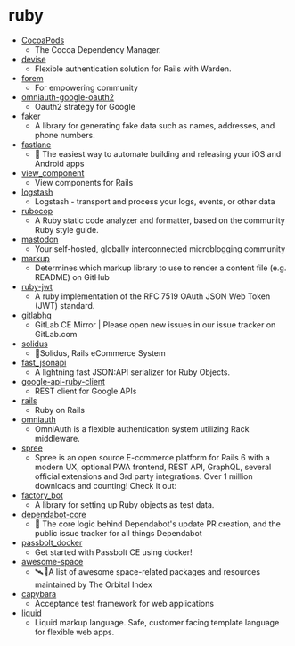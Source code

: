 # ruby
- [CocoaPods](https://github.com/CocoaPods/CocoaPods)
  - The Cocoa Dependency Manager.
- [devise](https://github.com/heartcombo/devise)
  - Flexible authentication solution for Rails with Warden.
- [forem](https://github.com/forem/forem)
  - For empowering community
- [omniauth-google-oauth2](https://github.com/zquestz/omniauth-google-oauth2)
  - Oauth2 strategy for Google
- [faker](https://github.com/faker-ruby/faker)
  - A library for generating fake data such as names, addresses, and phone numbers.
- [fastlane](https://github.com/fastlane/fastlane)
  - 🚀 The easiest way to automate building and releasing your iOS and Android apps
- [view_component](https://github.com/github/view_component)
  - View components for Rails
- [logstash](https://github.com/elastic/logstash)
  - Logstash - transport and process your logs, events, or other data
- [rubocop](https://github.com/rubocop-hq/rubocop)
  - A Ruby static code analyzer and formatter, based on the community Ruby style guide.
- [mastodon](https://github.com/tootsuite/mastodon)
  - Your self-hosted, globally interconnected microblogging community
- [markup](https://github.com/github/markup)
  - Determines which markup library to use to render a content file (e.g. README) on GitHub
- [ruby-jwt](https://github.com/jwt/ruby-jwt)
  - A ruby implementation of the RFC 7519 OAuth JSON Web Token (JWT) standard.
- [gitlabhq](https://github.com/gitlabhq/gitlabhq)
  - GitLab CE Mirror | Please open new issues in our issue tracker on GitLab.com
- [solidus](https://github.com/solidusio/solidus)
  - 🛒Solidus, Rails eCommerce System
- [fast_jsonapi](https://github.com/Netflix/fast_jsonapi)
  - A lightning fast JSON:API serializer for Ruby Objects.
- [google-api-ruby-client](https://github.com/googleapis/google-api-ruby-client)
  - REST client for Google APIs
- [rails](https://github.com/rails/rails)
  - Ruby on Rails
- [omniauth](https://github.com/omniauth/omniauth)
  - OmniAuth is a flexible authentication system utilizing Rack middleware.
- [spree](https://github.com/spree/spree)
  - Spree is an open source E-commerce platform for Rails 6 with a modern UX, optional PWA frontend, REST API, GraphQL, several official extensions and 3rd party integrations. Over 1 million downloads and counting! Check it out:
- [factory_bot](https://github.com/thoughtbot/factory_bot)
  - A library for setting up Ruby objects as test data.
- [dependabot-core](https://github.com/dependabot/dependabot-core)
  - 🤖 The core logic behind Dependabot's update PR creation, and the public issue tracker for all things Dependabot
- [passbolt_docker](https://github.com/passbolt/passbolt_docker)
  - Get started with Passbolt CE using docker!
- [awesome-space](https://github.com/orbitalindex/awesome-space)
  - 🛰️🚀A list of awesome space-related packages and resources maintained by The Orbital Index
- [capybara](https://github.com/teamcapybara/capybara)
  - Acceptance test framework for web applications
- [liquid](https://github.com/Shopify/liquid)
  - Liquid markup language. Safe, customer facing template language for flexible web apps.
